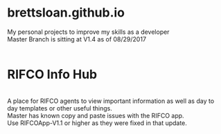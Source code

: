 # brettsloan.github.io
My personal projects to improve my skills as a developer<br>
Master Branch is sitting at V1.4 as of 08/29/2017<br><br>
<h1>RIFCO Info Hub</h1><br>
A place for RIFCO agents to view important information as well as day to day templates or other useful things.<br>
Master has known copy and paste issues with the RIFCO app.<br>
Use RIFCOApp-V1.1 or higher as they were fixed in that update.
